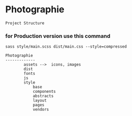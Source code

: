 # Photographie
```
Project Structure
```

<h3>for Production version use this command</h3>

``` 
sass style/main.scss dist/main.css --style=compressed

```
```
Photographie
-------------
		assets -->	icons, images	
		dist
		fonts
		js
		style
			base
			components
			abstracts
			layout
			pages
			vendors
```
